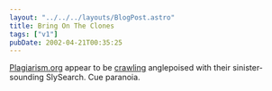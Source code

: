 ```yaml
---
layout: "../../../layouts/BlogPost.astro"
title: Bring On The Clones
tags: ["v1"]
pubDate: 2002-04-21T00:35:25
---
```


[Plagiarism.org][1] appear to be [crawling][2] anglepoised with their sinister-sounding SlySearch. Cue paranoia.

[1]: http://www.plagiarism.org/
[2]: http://www.plagiarism.org/crawler/robotinfo.html
